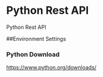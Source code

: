 # Python Rest API
Python Rest API

##Environment Settings

### Python Download
https://www.python.org/downloads/
